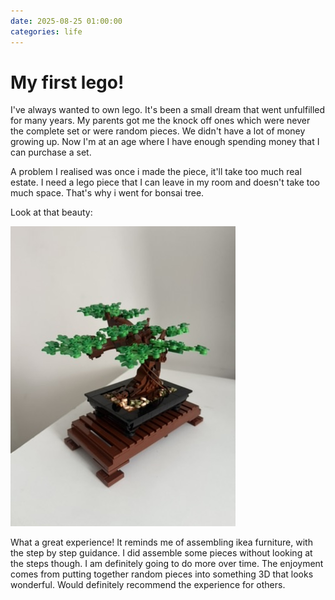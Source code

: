 ```yaml
---
date: 2025-08-25 01:00:00
categories: life
---
```

# My first lego!

I've always wanted to own lego. It's been a small dream that went unfulfilled for many years. My parents got me the knock off ones which were never the complete set or were random pieces. We didn't have a lot of money growing up. Now I'm at an age where I have enough spending money that I can purchase a set. 


A problem I realised was once i made the piece, it'll take too much real estate. I need a lego piece that I can leave in my room and doesn't take too much space. That's why i went for bonsai tree.

Look at that beauty:

<img src="/assets/lego.jpeg" alt="Alt text" style="max-width: 100%; height: auto;" />    

What a great experience! It reminds me of assembling ikea furniture, with the step by step guidance. I did assemble some pieces without looking at the steps though. I am definitely going to do more over time. The enjoyment comes from putting together random pieces into something 3D that looks wonderful. Would definitely recommend the experience for others.


